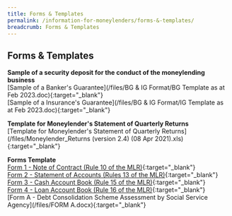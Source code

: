 ```yaml
---
title: Forms & Templates
permalink: /information-for-moneylenders/forms-&-templates/
breadcrumb: Forms & Templates
---
```

Forms & Templates
---
**Sample of a security deposit for the conduct of the moneylending business**<br>
[Sample of a Banker's Guarantee](/files/BG & IG Format/BG Template as at Feb 2023.doc){:target="_blank"}<br>
[Sample of a Insurance's Guarantee](/files/BG & IG Format/IG Template as at Feb 2023.doc){:target="_blank"}

**Template for Moneylender's Statement of Quarterly Returns**<br>
[Template for Moneylender's Statement of Quarterly Returns](/files/Moneylender_Returns (version 2.4) (08 Apr 2021).xls){:target="_blank"}

**Forms Template**<br>
[Form 1 - Note of Contract (Rule 10 of the MLR)](/files/Form1-NoteofContract(Rule10oftheMLR).pdf){:target="_blank"} <br>
[Form 2 - Statement of Accounts (Rules 13 of the MLR)](/files/Form2-StatementofAccounts(Rule13oftheMLR).xlsx){:target="_blank"} <br>
[Form 3 - Cash Account Book (Rule 15 of the MLR)](/files/Form3-CashAccountBook(Rule15oftheMLR).docx){:target="_blank"} <br>
[Form 4 - Loan Account Book (Rule 16 of the MLR)](/files/Form4-LoanAccountBook(Rule16oftheMLR).docx){:target="_blank"} <br>
[Form A - Debt Consolidation Scheme Assessment by Social Service Agency](/files/FORM A.docx){:target="_blank"}

